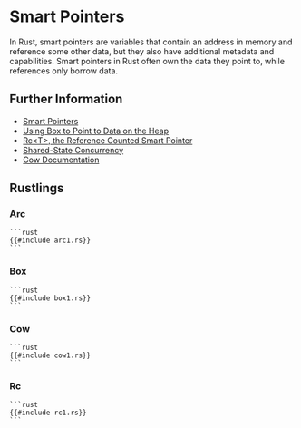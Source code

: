 # Smart Pointers

<!--ts-->
<!--te-->
In Rust, smart pointers are variables that contain an address in memory and reference some other data, but they also have additional metadata and capabilities.
Smart pointers in Rust often own the data they point to, while references only borrow data.

## Further Information

- [Smart Pointers](https://doc.rust-lang.org/book/ch15-00-smart-pointers.html)
- [Using Box to Point to Data on the Heap](https://doc.rust-lang.org/book/ch15-01-box.html)
- [Rc\<T\>, the Reference Counted Smart Pointer](https://doc.rust-lang.org/book/ch15-04-rc.html)
- [Shared-State Concurrency](https://doc.rust-lang.org/book/ch16-03-shared-state.html)
- [Cow Documentation](https://doc.rust-lang.org/std/borrow/enum.Cow.html)

## Rustlings

### Arc

~~~admonish note title="arc1" collapsible=true
```rust
{{#include arc1.rs}}
```
~~~

### Box

~~~admonish note title="box1" collapsible=true
```rust
{{#include box1.rs}}
```
~~~

### Cow

~~~admonish note title="cow1" collapsible=true
```rust
{{#include cow1.rs}}
```
~~~

### Rc

~~~admonish note title="rc1" collapsible=true
```rust
{{#include rc1.rs}}
```
~~~